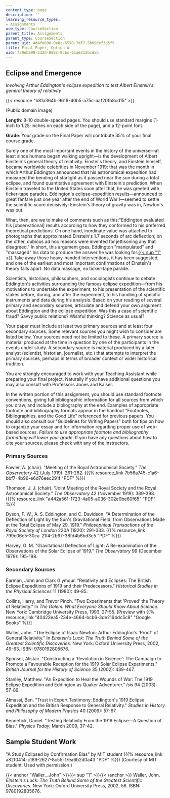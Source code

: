 ```yaml
---
content_type: page
description: ''
learning_resource_types:
- Assignments
ocw_type: CourseSection
parent_title: Assignments
parent_type: CourseSection
parent_uid: 4d4fa090-0e8c-6570-7df7-5b09def3d5f9
title: Final Paper, Option A
uid: f39eb890-232d-888c-8c6c-61ae212bcd5b
---
```


Eclipse and Emergence
---------------------

_Involving Arthur Eddington's eclipse expedition to test Albert Einstein's general theory of relativity_

{{< resource "b81a364b-9616-40b5-a75c-aaf20fb8cd15" >}}

(Public domain image)

**Length**: 8-10 double-spaced pages. You should use standard margins (1-inch to 1.25-inches on each side of the page), and a 12-point font.

**Grade**: Your grade on the Final Paper will contribute 35% of your final course grade.

Surely one of the most important events in the history of the universe—at least since humans began walking upright—is the development of Albert Einstein's general theory of relativity. Einstei's theory, and Einstein himself, became worldwide celebrities in November 1919: that was the month in which Arthur Eddington announced that his astronomical expedition had measured the bending of starlight as it passed near the sun during a total eclipse, and found quantitative agreement with Einstein's prediction. When Einstein traveled to the United States soon after that, he was greeted with ticker-tape parades. Eddington's eclipse-expedition results—announced to great fanfare just one year after the end of World War I—seemed to settle the scientific score decisively: Einstein's theory of gravity was in, Newton's was out.

What, then, are we to make of comments such as this:"Eddington evaluated his \[observational\] results according to how they conformed to his preferred theoretical predictions. On one hand, inordinate value was attached to photographs that approximated Einstein's 1.7 seconds of arc deflection; on the other, dubious ad hoc reasons were invented for jettisoning any that disagreed." In short, this argument goes, Eddington "manipulated" and "massaged" his data to produce the answer he was looking for.[{{< sup "1" >}}](#Waller__John) Take away those heavy-handed interventions, it has been suggested, and one of the earliest and most important confirmations of Einstein's theory falls apart. No data massage, no ticker-tape parade.

Scientists, historians, philosophers, and sociologists continue to debate Eddington's activities surrounding the famous eclipse expedition—from his motivations to undertake the experiment, to his presentation of the scientific stakes before, during, and after the experiment, to his handling of specific instruments and data during his analysis. Based on your reading of several primary and secondary sources, articulate and defend your own argument about Eddington and the eclipse expedition. Was this a case of scientific fraud? Savvy public relations? Wishful thinking? Science as usual?

Your paper must include at least two primary sources and at least four secondary sources. Some relevant sources you might wish to consider are listed below. Your sources need not be limited to these. A primary source is material produced at the time in question by one of the participants in the events under study. A secondary source is material produced by a later analyst (scientist, historian, journalist, etc.) that attempts to interpret the primary sources, perhaps in terms of broader context or wider historical tradition.

You are strongly encouraged to work with your Teaching Assistant while preparing your final project. Naturally if you have additional questions you may also consult with Professors Jones and Kaiser.

In the written portion of this assignment, you should use standard footnote conventions, giving full bibliographic information for all sources from which you draw, and include a bibliography at the end. Examples of appropriate footnote and bibliography formats appear in the handout "Footnotes, Bibliographies, and the Good Life" referenced for previous papers. You should also consult our "Guidelines for Writing Papers" both for tips on how to organize your essay and for information regarding proper use of web-based sources. _Failure to use appropriate footnote and bibliography formatting will lower your grade_. If you have any questions about how to cite your sources, please check with any of the instructors.

### Primary Sources

Fowler, A. (chair). "Meeting of the Royal Astronomical Society." _The Observatory_ 42 (July 1919): 261-262. ({{% resource_link 7b56a745-c1a6-bbf7-4b96-e6d76eec291f "PDF" %}})

Thomson, J. J. (chair). "Joint Meeting of the Royal Society and the Royal Astronomical Society." _The Observatory_ 42 (November 1919): 389-398. ({{% resource_link "a442a561-1723-4a05-a036-302e0be60f65" "PDF" %}})

Dyson, F. W., A. S. Eddington, and C. Davidson. "A Determination of the Deflection of Light by the Sun's Gravitational Field, from Observations Made at the Total Eclipse of May 29, 1919." _Philosophical Transactions of the Royal Society of London_ 220A (1920): 291-333. ({{% resource_link 799c06c5-30ca-21f4-2b67-38fd4b6bd3c5 "PDF" %}})

Harvey, G. M. "Gravitational Deflection of Light: A Re-examination of the Observations of the Solar Eclipse of 1919." _The Observatory_ 99 (December 1979): 195-198.

### Secondary Sources

Earman, John and Clark Glymour. "Relativity and Eclipses: The British Eclipse Expeditions of 1919 and their Predecessors." _Historical Studies in the Physical Sciences_ 11 (1980): 49-85.

Collins, Harry, and Trevor Pinch. "Two Experiments that 'Proved' the Theory of Relativity." In _The Golem: What Everyone Should Know About Science._ New York: Cambridge University Press, 1993, 27-55. \[Preview with {{% resource_link "40423ea5-234e-4664-bcb6-3de2164dc5c8" "Google Books" %}}\]

Waller, John. "The Eclipse of Isaac Newton: Arthur Eddington's 'Proof' of General Relativity." In _Einstein's_ _Luck: The Truth Behind Some of the Greatest Scientific Discoveries_. New York: Oxford University Press, 2002, 49-63. ISBN: 9780192805676.

Sponsel, Alistair. "Constructing a 'Revolution in Science': The Campaign to Promote a Favourable Reception for the 1919 Solar Eclipse Experiments." _British Journal for the History of Science_ 35 (2002): 439-467.

Stanley, Matthew. "An Expedition to Heal the Wounds of War: The 1919 Eclipse Expedition and Eddington as Quaker Adventurer." _Isis_ 94 (2003): 57-89.

Almassi, Ben. "Trust in Expert Testimony: Eddington's 1919 Eclipse Expedition and the British Response to General Relativity." _Studies in History and Philosophy of Modern Physics_ 40 (2009): 57-67.

Kennefick, Daniel. "Testing Relativity From the 1919 Eclipse—A Question of Bias." _Physics Today_, March 2009, 37-42.

Sample Student Work
-------------------

"A Study Eclipsed by Confirmation Bias" by MIT student ({{% resource_link a82f0414-c189-2627-8c55-f7ea6b2d0a43 "PDF" %}}) (Courtesy of MIT student. Used with permission.)

{{< anchor "Waller__John" >}}{{< sup "1" >}}{{< /anchor >}} Waller, John. _Einstein's Luck: The Truth Behind Some of the Greatest Scientific Discoveries._ New York: Oxford University Press, 2002, 58. ISBN: 9780192805676.